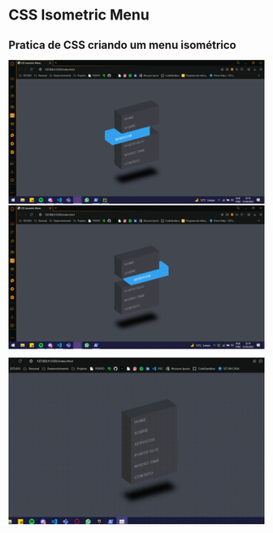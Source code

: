 # CSS Isometric Menu

## Pratica de CSS criando um menu isométrico

![CSS Isometric Menu image](/assets/img%201.png)
![CSS Isometric Menu image](/assets/img%202.png)

![CSS Isometric Menu image](/assets/gif.gif)
